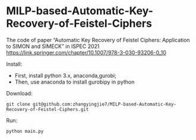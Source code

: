 # MILP-based-Automatic-Key-Recovery-of-Feistel-Ciphers
The code of paper “Automatic Key Recovery of Feistel Ciphers: Application to SIMON and SIMECK” in ISPEC 2021
https://link.springer.com/chapter/10.1007/978-3-030-93206-0_10

Install:
- First, install python 3.x, anaconda,gurobi;
- Then, use anaconda to install gurobipy in python

Download:
```
git clone git@github.com:zhangyingjie7/MILP-based-Automatic-Key-Recovery-of-Feistel-Ciphers.git
```

Run:
```
python main.py
```

